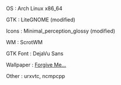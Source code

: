 OS
:  Arch Linux x86_64

GTK
:  LiteGNOME (modified)

Icons
:  Minimal_perception_glossy (modified)

WM
:  ScrotWM

GTK Font
:  DejaVu Sans

Wallpaper
:  [Forgive Me&hellip;](http://www.animepaper.net/gallery/wallpapers/Elfen-Lied/item51482/)

Other
:  urxvtc, ncmpcpp

